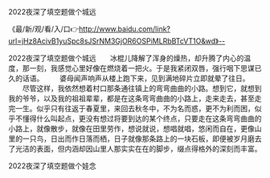2022夜深了填空题做个城远

《最/新/观/看/入/口👉http://www.baidu.com/link?url=jHz8AcivB1yuSpc8sJSrNM3GjOR6OSPiMLRbBTcVT1O&wd》--

2022夜深了填空题做个城远　　冰棍儿降解了浑身的燥热，却升腾了内心的温度，那一刻，我感觉心里好像在燃烧着一把火。于是我紧闭双唇，强行咽下思谋已久的话语。
　　婆母闻声响声从楼上跑下来，见到满地碎片立即就晕了往日。
　　尽管这样，我依然想着村口那条通往镇上的弯弯曲曲的小路。想到它，就想到我的爷爷，以及我的祖祖辈辈，都是在这条弯弯曲曲的小路上，走来走去，甚至走完一生。似乎只有往返于春夏里，来回去秋冬中，不为名而惑，更不为利而困，似乎不懂得什么叫起点，更没有想过将要到达的某个终点，只要走在这条弯弯曲曲的小路上，就像散步，就像在田里劳作，想说就说，想唱就唱，悠闲而自在，更像山里的一只鸟，日出而作日落而栖，日子就像那条路上的一块石板，即便被岁月磨去了光洁的表面，但内涵却因山里人那实实在在的脚步，缀点得格外的深刻而丰富。





2022夜深了填空题做个娃念
